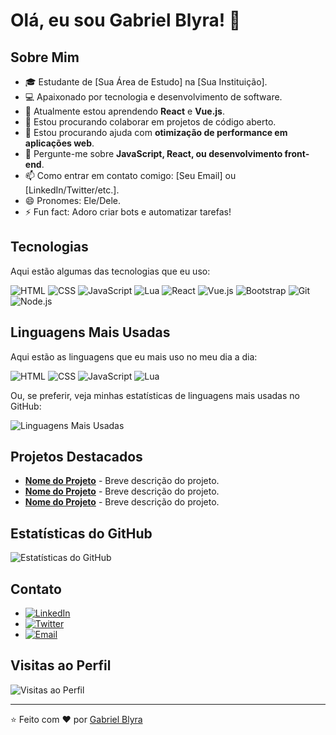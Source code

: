 # Olá, eu sou Gabriel Blyra! 👋

## Sobre Mim
- 🎓 Estudante de [Sua Área de Estudo] na [Sua Instituição].
- 💻 Apaixonado por tecnologia e desenvolvimento de software.
- 🌱 Atualmente estou aprendendo **React** e **Vue.js**.
- 👯 Estou procurando colaborar em projetos de código aberto.
- 🤔 Estou procurando ajuda com **otimização de performance em aplicações web**.
- 💬 Pergunte-me sobre **JavaScript, React, ou desenvolvimento front-end**.
- 📫 Como entrar em contato comigo: [Seu Email] ou [LinkedIn/Twitter/etc.].
- 😄 Pronomes: Ele/Dele.
- ⚡ Fun fact: Adoro criar bots e automatizar tarefas!

## Tecnologias
Aqui estão algumas das tecnologias que eu uso:

![HTML](https://img.shields.io/badge/HTML5-E34F26?style=for-the-badge&logo=html5&logoColor=white)
![CSS](https://img.shields.io/badge/CSS3-1572B6?style=for-the-badge&logo=css3&logoColor=white)
![JavaScript](https://img.shields.io/badge/JavaScript-F7DF1E?style=for-the-badge&logo=javascript&logoColor=black)
![Lua](https://img.shields.io/badge/Lua-2C2D72?style=for-the-badge&logo=lua&logoColor=white)
![React](https://img.shields.io/badge/React-61DAFB?style=for-the-badge&logo=react&logoColor=black)
![Vue.js](https://img.shields.io/badge/Vue.js-4FC08D?style=for-the-badge&logo=vuedotjs&logoColor=white)
![Bootstrap](https://img.shields.io/badge/Bootstrap-7952B3?style=for-the-badge&logo=bootstrap&logoColor=white)
![Git](https://img.shields.io/badge/Git-F05032?style=for-the-badge&logo=git&logoColor=white)
![Node.js](https://img.shields.io/badge/Node.js-339933?style=for-the-badge&logo=nodedotjs&logoColor=white)

## Linguagens Mais Usadas
Aqui estão as linguagens que eu mais uso no meu dia a dia:

![HTML](https://img.shields.io/badge/HTML5-E34F26?style=for-the-badge&logo=html5&logoColor=white)
![CSS](https://img.shields.io/badge/CSS3-1572B6?style=for-the-badge&logo=css3&logoColor=white)
![JavaScript](https://img.shields.io/badge/JavaScript-F7DF1E?style=for-the-badge&logo=javascript&logoColor=black)
![Lua](https://img.shields.io/badge/Lua-2C2D72?style=for-the-badge&logo=lua&logoColor=white)

Ou, se preferir, veja minhas estatísticas de linguagens mais usadas no GitHub:

![Linguagens Mais Usadas](https://github-readme-stats.vercel.app/api/top-langs/?username=gabrielblyra&layout=compact&theme=radical&hide=other,lua)

## Projetos Destacados
- **[Nome do Projeto](link)** - Breve descrição do projeto.
- **[Nome do Projeto](link)** - Breve descrição do projeto.
- **[Nome do Projeto](link)** - Breve descrição do projeto.

## Estatísticas do GitHub
![Estatísticas do GitHub](https://github-readme-stats.vercel.app/api?username=gabrielblyra&show_icons=true&theme=radical)

## Contato
- [![LinkedIn](https://img.shields.io/badge/LinkedIn-0077B5?style=for-the-badge&logo=linkedin&logoColor=white)](https://www.linkedin.com/in/seu-linkedin/)
- [![Twitter](https://img.shields.io/badge/Twitter-1DA1F2?style=for-the-badge&logo=twitter&logoColor=white)](https://twitter.com/seu-twitter)
- [![Email](https://img.shields.io/badge/Email-D14836?style=for-the-badge&logo=gmail&logoColor=white)](mailto:seu-email@example.com)

## Visitas ao Perfil
![Visitas ao Perfil](https://komarev.com/ghpvc/?username=gabrielblyra&color=blue&style=flat-square)

---

⭐️ Feito com ❤️ por [Gabriel Blyra](https://github.com/gabrielblyra)
